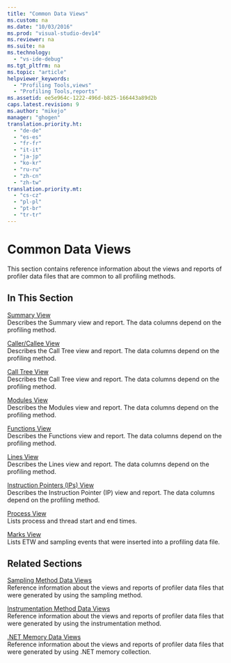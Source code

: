 ```yaml
---
title: "Common Data Views"
ms.custom: na
ms.date: "10/03/2016"
ms.prod: "visual-studio-dev14"
ms.reviewer: na
ms.suite: na
ms.technology: 
  - "vs-ide-debug"
ms.tgt_pltfrm: na
ms.topic: "article"
helpviewer_keywords: 
  - "Profiling Tools,views"
  - "Profiling Tools,reports"
ms.assetid: ee5e964c-1222-496d-b825-166443a89d2b
caps.latest.revision: 9
ms.author: "mikejo"
manager: "ghogen"
translation.priority.ht: 
  - "de-de"
  - "es-es"
  - "fr-fr"
  - "it-it"
  - "ja-jp"
  - "ko-kr"
  - "ru-ru"
  - "zh-cn"
  - "zh-tw"
translation.priority.mt: 
  - "cs-cz"
  - "pl-pl"
  - "pt-br"
  - "tr-tr"
---
```

# Common Data Views
This section contains reference information about the views and reports of profiler data files that are common to all profiling methods.  
  
## In This Section  
 [Summary View](../VS_IDE/summary-view.md)  
 Describes the Summary view and report. The data columns depend on the profiling method.  
  
 [Caller/Callee View](../VS_IDE/caller-callee-view.md)  
 Describes the Call Tree view and report. The data columns depend on the profiling method.  
  
 [Call Tree View](../VS_IDE/call-tree-view.md)  
 Describes the Call Tree view and report. The data columns depend on the profiling method.  
  
 [Modules View](../VS_IDE/modules-view.md)  
 Describes the Modules view and report. The data columns depend on the profiling method.  
  
 [Functions View](../VS_IDE/functions-view.md)  
 Describes the Functions view and report. The data columns depend on the profiling method.  
  
 [Lines View](../VS_IDE/lines-view.md)  
 Describes the Lines view and report. The data columns depend on the profiling method.  
  
 [Instruction Pointers (IPs) View](../VS_IDE/instruction-pointers--ips--view.md)  
 Describes the Instruction Pointer (IP) view and report. The data columns depend on the profiling method.  
  
 [Process View](../VS_IDE/process-view.md)  
 Lists process and thread start and end times.  
  
 [Marks View](../VS_IDE/marks-view.md)  
 Lists ETW and sampling events that were inserted into a profiling data file.  
  
## Related Sections  
 [Sampling Method Data Views](../VS_IDE/profiler-sampling-method-data-views.md)  
 Reference information about the views and reports of profiler data files that were generated by using the sampling method.  
  
 [Instrumentation Method Data Views](../VS_IDE/instrumentation-method-data-views.md)  
 Reference information about the views and reports of profiler data files that were generated by using the instrumentation method.  
  
 [.NET Memory Data Views](../VS_IDE/.net-memory-data-views.md)  
 Reference information about the views and reports of profiler data files that were generated by using .NET memory collection.